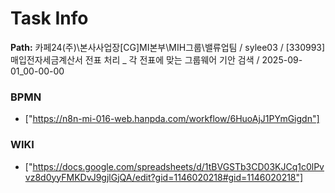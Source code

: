# Task Info

**Path:** 카페24(주)\본사사업장\[CG]MI본부\MIH그룹\밸류업팀 / sylee03 / [330993] 매입전자세금계산서 전표 처리 _ 각 전표에 맞는 그룹웨어 기안 검색 / 2025-09-01_00-00-00

### BPMN
- ["https://n8n-mi-016-web.hanpda.com/workflow/6HuoAjJ1PYmGigdn"]

### WIKI
- ["https://docs.google.com/spreadsheets/d/1tBVGSTb3CD03KJCq1c0lPvvz8d0yyFMKDvJ9gjlGjQA/edit?gid=1146020218#gid=1146020218"]

